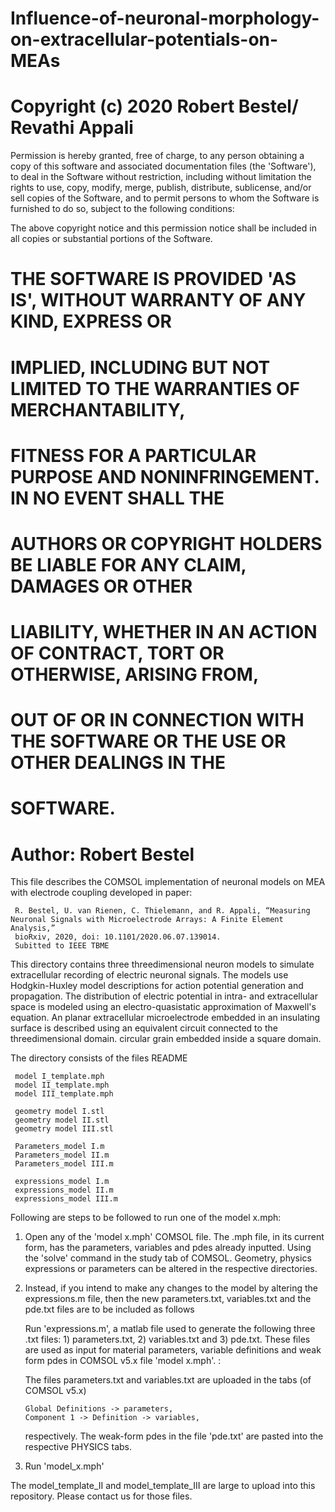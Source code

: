 # Influence-of-neuronal-morphology-on-extracellular-potentials-on-MEAs
# Copyright (c) 2020 Robert Bestel/ Revathi Appali

Permission is hereby granted, free of charge, to any person obtaining a copy of
this software and associated documentation files (the 'Software'), to deal in
the Software without restriction, including without limitation the rights to
use, copy, modify, merge, publish, distribute, sublicense, and/or sell copies of
the Software, and to permit persons to whom the Software is furnished to do so,
 subject to the following conditions:

 The above copyright notice and this permission notice shall be included in all
 copies or substantial portions of the Software.

# THE SOFTWARE IS PROVIDED 'AS IS', WITHOUT WARRANTY OF ANY KIND, EXPRESS OR
# IMPLIED, INCLUDING BUT NOT LIMITED TO THE WARRANTIES OF MERCHANTABILITY,
# FITNESS FOR A PARTICULAR PURPOSE AND NONINFRINGEMENT. IN NO EVENT SHALL THE
# AUTHORS OR COPYRIGHT HOLDERS BE LIABLE FOR ANY CLAIM, DAMAGES OR OTHER
# LIABILITY, WHETHER IN AN ACTION OF CONTRACT, TORT OR OTHERWISE, ARISING FROM,
# OUT OF OR IN CONNECTION WITH THE SOFTWARE OR THE USE OR OTHER DEALINGS IN THE
# SOFTWARE.
 
# Author: Robert Bestel

This file describes the COMSOL implementation of neuronal models on MEA with electrode coupling developed in paper:

     R. Bestel, U. van Rienen, C. Thielemann, and R. Appali, “Measuring Neuronal Signals with Microelectrode Arrays: A Finite Element Analysis,”
     bioRxiv, 2020, doi: 10.1101/2020.06.07.139014. 
     Subitted to IEEE TBME

This directory contains three threedimensional neuron models to simulate extracellular recording of electric neuronal signals. 
The models use Hodgkin-Huxley model descriptions for action potential generation and propagation. 
The distribution of electric potential in intra- and extracellular space is modeled using an electro-quasistatic approximation of Maxwell's equation. 
An planar extracellular microelectrode embedded in an insulating surface is described using an equivalent circuit connected to the threedimensional domain. 
circular grain embedded inside a square domain. 

The directory consists of the files
     README
     
     model I_template.mph
     model II_template.mph
     model III_template.mph
     
     geometry model I.stl
     geometry model II.stl
     geometry model III.stl
     
     Parameters_model I.m
     Parameters_model II.m
     Parameters_model III.m
     
     expressions_model I.m
     expressions_model II.m
     expressions_model III.m

Following are steps to be followed to run one of the model x.mph:

1) Open any of the 'model x.mph' COMSOL file. The .mph file, in its current form, has the 
   parameters, variables and pdes already inputted. Using the 'solve' command in the study tab of COMSOL.
   Geometry, physics expressions or parameters can be altered in the respective directories.

2) Instead, if you intend to make any changes to the model by altering the expressions.m file, then the new 
   parameters.txt, variables.txt and the pde.txt files are to be included as follows
   
   Run 'expressions.m', a matlab file used to generate the following 
   three .txt files: 1) parameters.txt, 2) variables.txt and 3) pde.txt. These
   files are used as input for material parameters, variable definitions and weak
   form pdes in COMSOL v5.x file 'model x.mph'. :

   The files parameters.txt and variables.txt are uploaded in 
   the tabs (of COMSOL v5.x)

       Global Definitions -> parameters,
       Component 1 -> Definition -> variables,

   respectively. The weak-form pdes in the file 'pde.txt' are pasted into the respective
   PHYSICS tabs.
      
3) Run 'model_x.mph'

The model_template_II and model_template_III are large to upload into this repository. Please contact us for those files.
